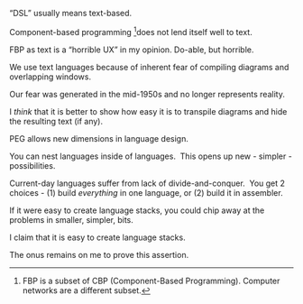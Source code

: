 “DSL” usually means text-based.  

Component-based programming [^cbp]does not lend itself well to text.

[^cbp]: FBP is a subset of CBP (Component-Based Programming).  Computer networks are a different subset.

FBP as text is a “horrible UX” in my opinion. Do-able, but horrible.

We use text languages because of inherent fear of compiling diagrams and overlapping windows.

Our fear was generated in the mid-1950s and no longer represents reality.

I *think* that it is better to show how easy it is to transpile diagrams and hide the resulting text (if any).

PEG allows new dimensions in language design.  

You can nest languages inside of languages.  This opens up new - simpler - possibilities.

Current-day languages suffer from lack of divide-and-conquer.  You get 2 choices - (1) build *everything* in one language, or (2) build it in assembler.

If it were easy to create language stacks, you could chip away at the problems in smaller, simpler, bits.

I claim that it is easy to create language stacks.  

The onus remains on me to prove this assertion.